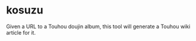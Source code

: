 # kosuzu
Given a URL to a Touhou doujin album, this tool will generate a Touhou wiki article for it.
